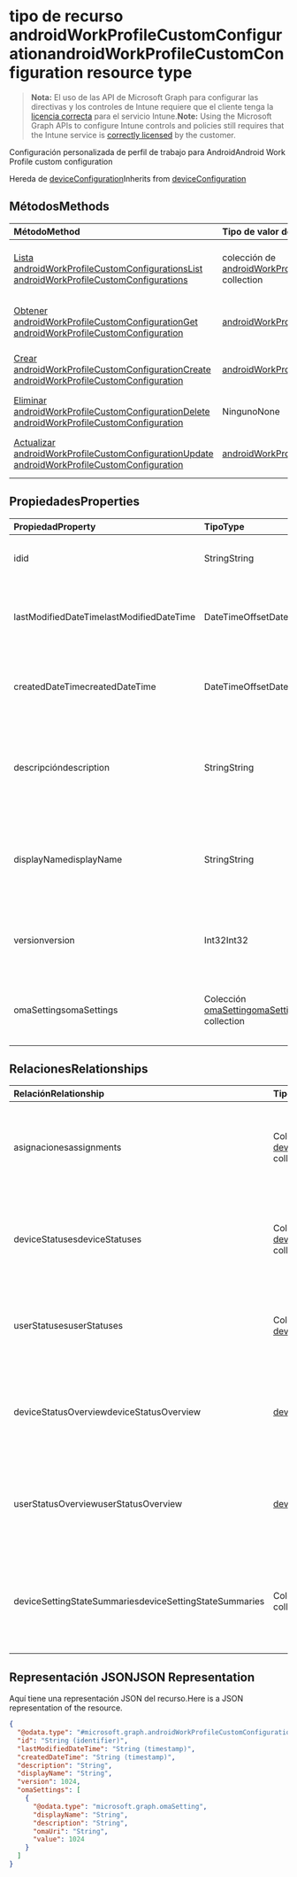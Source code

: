 # <a name="androidworkprofilecustomconfiguration-resource-type"></a><span data-ttu-id="fac9b-101">tipo de recurso androidWorkProfileCustomConfiguration</span><span class="sxs-lookup"><span data-stu-id="fac9b-101">androidWorkProfileCustomConfiguration resource type</span></span>

> <span data-ttu-id="fac9b-102">**Nota:** El uso de las API de Microsoft Graph para configurar las directivas y los controles de Intune requiere que el cliente tenga la [licencia correcta](https://go.microsoft.com/fwlink/?linkid=839381) para el servicio Intune.</span><span class="sxs-lookup"><span data-stu-id="fac9b-102">**Note:** Using the Microsoft Graph APIs to configure Intune controls and policies still requires that the Intune service is [correctly licensed](https://go.microsoft.com/fwlink/?linkid=839381) by the customer.</span></span>

<span data-ttu-id="fac9b-103">Configuración personalizada de perfil de trabajo para Android</span><span class="sxs-lookup"><span data-stu-id="fac9b-103">Android Work Profile custom configuration</span></span>

<span data-ttu-id="fac9b-104">Hereda de [deviceConfiguration](../resources/intune_deviceconfig_deviceconfiguration.md)</span><span class="sxs-lookup"><span data-stu-id="fac9b-104">Inherits from [deviceConfiguration](../resources/intune_deviceconfig_deviceconfiguration.md)</span></span>

## <a name="methods"></a><span data-ttu-id="fac9b-105">Métodos</span><span class="sxs-lookup"><span data-stu-id="fac9b-105">Methods</span></span>
|<span data-ttu-id="fac9b-106">Método</span><span class="sxs-lookup"><span data-stu-id="fac9b-106">Method</span></span>|<span data-ttu-id="fac9b-107">Tipo de valor devuelto</span><span class="sxs-lookup"><span data-stu-id="fac9b-107">Return Type</span></span>|<span data-ttu-id="fac9b-108">Descripción</span><span class="sxs-lookup"><span data-stu-id="fac9b-108">Description</span></span>|
|:---|:---|:---|
|[<span data-ttu-id="fac9b-109">Lista androidWorkProfileCustomConfigurations</span><span class="sxs-lookup"><span data-stu-id="fac9b-109">List androidWorkProfileCustomConfigurations</span></span>](../api/intune_deviceconfig_androidworkprofilecustomconfiguration_list.md)|<span data-ttu-id="fac9b-110">colección de [androidWorkProfileCustomConfiguration](../resources/intune_deviceconfig_androidworkprofilecustomconfiguration.md)</span><span class="sxs-lookup"><span data-stu-id="fac9b-110">[androidWorkProfileCustomConfiguration](../resources/intune_deviceconfig_androidworkprofilecustomconfiguration.md) collection</span></span>|<span data-ttu-id="fac9b-111">Propiedades de la lista y relaciones de los objetos [androidWorkProfileCustomConfiguration](../resources/intune_deviceconfig_androidworkprofilecustomconfiguration.md) .</span><span class="sxs-lookup"><span data-stu-id="fac9b-111">List properties and relationships of the [androidWorkProfileCustomConfiguration](../resources/intune_deviceconfig_androidworkprofilecustomconfiguration.md) objects.</span></span>|
|[<span data-ttu-id="fac9b-112">Obtener androidWorkProfileCustomConfiguration</span><span class="sxs-lookup"><span data-stu-id="fac9b-112">Get androidWorkProfileCustomConfiguration</span></span>](../api/intune_deviceconfig_androidworkprofilecustomconfiguration_get.md)|[<span data-ttu-id="fac9b-113">androidWorkProfileCustomConfiguration</span><span class="sxs-lookup"><span data-stu-id="fac9b-113">androidWorkProfileCustomConfiguration</span></span>](../resources/intune_deviceconfig_androidworkprofilecustomconfiguration.md)|<span data-ttu-id="fac9b-114">Leer las propiedades y las relaciones del objeto [androidWorkProfileCustomConfiguration](../resources/intune_deviceconfig_androidworkprofilecustomconfiguration.md) .</span><span class="sxs-lookup"><span data-stu-id="fac9b-114">Read properties and relationships of the [androidWorkProfileCustomConfiguration](../resources/intune_deviceconfig_androidworkprofilecustomconfiguration.md) object.</span></span>|
|[<span data-ttu-id="fac9b-115">Crear androidWorkProfileCustomConfiguration</span><span class="sxs-lookup"><span data-stu-id="fac9b-115">Create androidWorkProfileCustomConfiguration</span></span>](../api/intune_deviceconfig_androidworkprofilecustomconfiguration_create.md)|[<span data-ttu-id="fac9b-116">androidWorkProfileCustomConfiguration</span><span class="sxs-lookup"><span data-stu-id="fac9b-116">androidWorkProfileCustomConfiguration</span></span>](../resources/intune_deviceconfig_androidworkprofilecustomconfiguration.md)|<span data-ttu-id="fac9b-117">Crear un nuevo objeto [androidWorkProfileCustomConfiguration](../resources/intune_deviceconfig_androidworkprofilecustomconfiguration.md) .</span><span class="sxs-lookup"><span data-stu-id="fac9b-117">Create a new [androidWorkProfileCustomConfiguration](../resources/intune_deviceconfig_androidworkprofilecustomconfiguration.md) object.</span></span>|
|[<span data-ttu-id="fac9b-118">Eliminar androidWorkProfileCustomConfiguration</span><span class="sxs-lookup"><span data-stu-id="fac9b-118">Delete androidWorkProfileCustomConfiguration</span></span>](../api/intune_deviceconfig_androidworkprofilecustomconfiguration_delete.md)|<span data-ttu-id="fac9b-119">Ninguno</span><span class="sxs-lookup"><span data-stu-id="fac9b-119">None</span></span>|<span data-ttu-id="fac9b-120">Elimina un [androidWorkProfileCustomConfiguration](../resources/intune_deviceconfig_androidworkprofilecustomconfiguration.md).</span><span class="sxs-lookup"><span data-stu-id="fac9b-120">Deletes a [androidWorkProfileCustomConfiguration](../resources/intune_deviceconfig_androidworkprofilecustomconfiguration.md).</span></span>|
|[<span data-ttu-id="fac9b-121">Actualizar androidWorkProfileCustomConfiguration</span><span class="sxs-lookup"><span data-stu-id="fac9b-121">Update androidWorkProfileCustomConfiguration</span></span>](../api/intune_deviceconfig_androidworkprofilecustomconfiguration_update.md)|[<span data-ttu-id="fac9b-122">androidWorkProfileCustomConfiguration</span><span class="sxs-lookup"><span data-stu-id="fac9b-122">androidWorkProfileCustomConfiguration</span></span>](../resources/intune_deviceconfig_androidworkprofilecustomconfiguration.md)|<span data-ttu-id="fac9b-123">Actualizar las propiedades de un objeto [androidWorkProfileCustomConfiguration](../resources/intune_deviceconfig_androidworkprofilecustomconfiguration.md) .</span><span class="sxs-lookup"><span data-stu-id="fac9b-123">Update the properties of a [androidWorkProfileCustomConfiguration](../resources/intune_deviceconfig_androidworkprofilecustomconfiguration.md) object.</span></span>|

## <a name="properties"></a><span data-ttu-id="fac9b-124">Propiedades</span><span class="sxs-lookup"><span data-stu-id="fac9b-124">Properties</span></span>
|<span data-ttu-id="fac9b-125">Propiedad</span><span class="sxs-lookup"><span data-stu-id="fac9b-125">Property</span></span>|<span data-ttu-id="fac9b-126">Tipo</span><span class="sxs-lookup"><span data-stu-id="fac9b-126">Type</span></span>|<span data-ttu-id="fac9b-127">Descripción</span><span class="sxs-lookup"><span data-stu-id="fac9b-127">Description</span></span>|
|:---|:---|:---|
|<span data-ttu-id="fac9b-128">id</span><span class="sxs-lookup"><span data-stu-id="fac9b-128">id</span></span>|<span data-ttu-id="fac9b-129">String</span><span class="sxs-lookup"><span data-stu-id="fac9b-129">String</span></span>|<span data-ttu-id="fac9b-130">Clave de la entidad.</span><span class="sxs-lookup"><span data-stu-id="fac9b-130">Key of the entity.</span></span> <span data-ttu-id="fac9b-131">Heredado de [deviceConfiguration](../resources/intune_deviceconfig_deviceconfiguration.md)</span><span class="sxs-lookup"><span data-stu-id="fac9b-131">Inherited from [deviceConfiguration](../resources/intune_deviceconfig_deviceconfiguration.md)</span></span>|
|<span data-ttu-id="fac9b-132">lastModifiedDateTime</span><span class="sxs-lookup"><span data-stu-id="fac9b-132">lastModifiedDateTime</span></span>|<span data-ttu-id="fac9b-133">DateTimeOffset</span><span class="sxs-lookup"><span data-stu-id="fac9b-133">DateTimeOffset</span></span>|<span data-ttu-id="fac9b-134">Fecha y hora en la que se modificó el objeto por última vez.</span><span class="sxs-lookup"><span data-stu-id="fac9b-134">DateTime the object was last modified.</span></span> <span data-ttu-id="fac9b-135">Heredado de [deviceConfiguration](../resources/intune_deviceconfig_deviceconfiguration.md)</span><span class="sxs-lookup"><span data-stu-id="fac9b-135">Inherited from [deviceConfiguration](../resources/intune_deviceconfig_deviceconfiguration.md)</span></span>|
|<span data-ttu-id="fac9b-136">createdDateTime</span><span class="sxs-lookup"><span data-stu-id="fac9b-136">createdDateTime</span></span>|<span data-ttu-id="fac9b-137">DateTimeOffset</span><span class="sxs-lookup"><span data-stu-id="fac9b-137">DateTimeOffset</span></span>|<span data-ttu-id="fac9b-138">Fecha y hora en la que se creó el objeto.</span><span class="sxs-lookup"><span data-stu-id="fac9b-138">DateTime the object was created.</span></span> <span data-ttu-id="fac9b-139">Heredado de [deviceConfiguration](../resources/intune_deviceconfig_deviceconfiguration.md)</span><span class="sxs-lookup"><span data-stu-id="fac9b-139">Inherited from [deviceConfiguration](../resources/intune_deviceconfig_deviceconfiguration.md)</span></span>|
|<span data-ttu-id="fac9b-140">descripción</span><span class="sxs-lookup"><span data-stu-id="fac9b-140">description</span></span>|<span data-ttu-id="fac9b-141">String</span><span class="sxs-lookup"><span data-stu-id="fac9b-141">String</span></span>|<span data-ttu-id="fac9b-142">Descripción proporcionada por el administrador de la configuración del dispositivo.</span><span class="sxs-lookup"><span data-stu-id="fac9b-142">Admin provided description of the Device Configuration.</span></span> <span data-ttu-id="fac9b-143">Heredado de [deviceConfiguration](../resources/intune_deviceconfig_deviceconfiguration.md)</span><span class="sxs-lookup"><span data-stu-id="fac9b-143">Inherited from [deviceConfiguration](../resources/intune_deviceconfig_deviceconfiguration.md)</span></span>|
|<span data-ttu-id="fac9b-144">displayName</span><span class="sxs-lookup"><span data-stu-id="fac9b-144">displayName</span></span>|<span data-ttu-id="fac9b-145">String</span><span class="sxs-lookup"><span data-stu-id="fac9b-145">String</span></span>|<span data-ttu-id="fac9b-146">Nombre proporcionado por el administrador de la configuración del dispositivo.</span><span class="sxs-lookup"><span data-stu-id="fac9b-146">Admin provided name of the device configuration.</span></span> <span data-ttu-id="fac9b-147">Heredado de [deviceConfiguration](../resources/intune_deviceconfig_deviceconfiguration.md)</span><span class="sxs-lookup"><span data-stu-id="fac9b-147">Inherited from [deviceConfiguration](../resources/intune_deviceconfig_deviceconfiguration.md)</span></span>|
|<span data-ttu-id="fac9b-148">version</span><span class="sxs-lookup"><span data-stu-id="fac9b-148">version</span></span>|<span data-ttu-id="fac9b-149">Int32</span><span class="sxs-lookup"><span data-stu-id="fac9b-149">Int32</span></span>|<span data-ttu-id="fac9b-150">Versión de la configuración del dispositivo.</span><span class="sxs-lookup"><span data-stu-id="fac9b-150">Version of the device configuration.</span></span> <span data-ttu-id="fac9b-151">Heredado de [deviceConfiguration](../resources/intune_deviceconfig_deviceconfiguration.md)</span><span class="sxs-lookup"><span data-stu-id="fac9b-151">Inherited from [deviceConfiguration](../resources/intune_deviceconfig_deviceconfiguration.md)</span></span>|
|<span data-ttu-id="fac9b-152">omaSettings</span><span class="sxs-lookup"><span data-stu-id="fac9b-152">omaSettings</span></span>|<span data-ttu-id="fac9b-153">Colección [omaSetting](../resources/intune_deviceconfig_omasetting.md)</span><span class="sxs-lookup"><span data-stu-id="fac9b-153">[omaSetting](../resources/intune_deviceconfig_omasetting.md) collection</span></span>|<span data-ttu-id="fac9b-154">Configuración de OMA.</span><span class="sxs-lookup"><span data-stu-id="fac9b-154">OMA settings.</span></span> <span data-ttu-id="fac9b-155">Esta colección puede contener un máximo de 500 elementos.</span><span class="sxs-lookup"><span data-stu-id="fac9b-155">This collection can contain a maximum of 500 elements.</span></span>|

## <a name="relationships"></a><span data-ttu-id="fac9b-156">Relaciones</span><span class="sxs-lookup"><span data-stu-id="fac9b-156">Relationships</span></span>
|<span data-ttu-id="fac9b-157">Relación</span><span class="sxs-lookup"><span data-stu-id="fac9b-157">Relationship</span></span>|<span data-ttu-id="fac9b-158">Tipo</span><span class="sxs-lookup"><span data-stu-id="fac9b-158">Type</span></span>|<span data-ttu-id="fac9b-159">Descripción</span><span class="sxs-lookup"><span data-stu-id="fac9b-159">Description</span></span>|
|:---|:---|:---|
|<span data-ttu-id="fac9b-160">asignaciones</span><span class="sxs-lookup"><span data-stu-id="fac9b-160">assignments</span></span>|<span data-ttu-id="fac9b-161">Colección [deviceConfigurationAssignment](../resources/intune_deviceconfig_deviceconfigurationassignment.md)</span><span class="sxs-lookup"><span data-stu-id="fac9b-161">[deviceConfigurationAssignment](../resources/intune_deviceconfig_deviceconfigurationassignment.md) collection</span></span>|<span data-ttu-id="fac9b-162">La lista de tareas para el perfil de configuración del dispositivo.</span><span class="sxs-lookup"><span data-stu-id="fac9b-162">The list of assignments for the device configuration profile.</span></span> <span data-ttu-id="fac9b-163">Heredado de [deviceConfiguration](../resources/intune_deviceconfig_deviceconfiguration.md)</span><span class="sxs-lookup"><span data-stu-id="fac9b-163">Inherited from [deviceConfiguration](../resources/intune_deviceconfig_deviceconfiguration.md)</span></span>|
|<span data-ttu-id="fac9b-164">deviceStatuses</span><span class="sxs-lookup"><span data-stu-id="fac9b-164">deviceStatuses</span></span>|<span data-ttu-id="fac9b-165">Colección [deviceConfigurationDeviceStatus](../resources/intune_deviceconfig_deviceconfigurationdevicestatus.md)</span><span class="sxs-lookup"><span data-stu-id="fac9b-165">[deviceConfigurationDeviceStatus](../resources/intune_deviceconfig_deviceconfigurationdevicestatus.md) collection</span></span>|<span data-ttu-id="fac9b-166">Estado de instalación de configuración del dispositivo por dispositivo.</span><span class="sxs-lookup"><span data-stu-id="fac9b-166">Device configuration installation status by device.</span></span> <span data-ttu-id="fac9b-167">Heredado de [deviceConfiguration](../resources/intune_deviceconfig_deviceconfiguration.md)</span><span class="sxs-lookup"><span data-stu-id="fac9b-167">Inherited from [deviceConfiguration](../resources/intune_deviceconfig_deviceconfiguration.md)</span></span>|
|<span data-ttu-id="fac9b-168">userStatuses</span><span class="sxs-lookup"><span data-stu-id="fac9b-168">userStatuses</span></span>|<span data-ttu-id="fac9b-169">Colección [deviceConfigurationUserStatus](../resources/intune_deviceconfig_deviceconfigurationuserstatus.md)</span><span class="sxs-lookup"><span data-stu-id="fac9b-169">[deviceConfigurationUserStatus](../resources/intune_deviceconfig_deviceconfigurationuserstatus.md) collection</span></span>|<span data-ttu-id="fac9b-170">Estado de instalación de configuración de dispositivo por usuario.</span><span class="sxs-lookup"><span data-stu-id="fac9b-170">Device configuration installation status by user.</span></span> <span data-ttu-id="fac9b-171">Heredado de [deviceConfiguration](../resources/intune_deviceconfig_deviceconfiguration.md)</span><span class="sxs-lookup"><span data-stu-id="fac9b-171">Inherited from [deviceConfiguration](../resources/intune_deviceconfig_deviceconfiguration.md)</span></span>|
|<span data-ttu-id="fac9b-172">deviceStatusOverview</span><span class="sxs-lookup"><span data-stu-id="fac9b-172">deviceStatusOverview</span></span>|[<span data-ttu-id="fac9b-173">deviceConfigurationDeviceOverview</span><span class="sxs-lookup"><span data-stu-id="fac9b-173">deviceConfigurationDeviceOverview</span></span>](../resources/intune_deviceconfig_deviceconfigurationdeviceoverview.md)|<span data-ttu-id="fac9b-174">Información general sobre el estado de dispositivos de la configuración de dispositivo. Heredado de [deviceConfiguration](../resources/intune_deviceconfig_deviceconfiguration.md)</span><span class="sxs-lookup"><span data-stu-id="fac9b-174">Device Configuration devices status overview Inherited from [deviceConfiguration](../resources/intune_deviceconfig_deviceconfiguration.md)</span></span>|
|<span data-ttu-id="fac9b-175">userStatusOverview</span><span class="sxs-lookup"><span data-stu-id="fac9b-175">userStatusOverview</span></span>|[<span data-ttu-id="fac9b-176">deviceConfigurationUserOverview</span><span class="sxs-lookup"><span data-stu-id="fac9b-176">deviceConfigurationUserOverview</span></span>](../resources/intune_deviceconfig_deviceconfigurationuseroverview.md)|<span data-ttu-id="fac9b-177">Información general sobre el estado de usuarios de la configuración de dispositivo. Heredado de [deviceConfiguration](../resources/intune_deviceconfig_deviceconfiguration.md)</span><span class="sxs-lookup"><span data-stu-id="fac9b-177">Device Configuration users status overview Inherited from [deviceConfiguration](../resources/intune_deviceconfig_deviceconfiguration.md)</span></span>|
|<span data-ttu-id="fac9b-178">deviceSettingStateSummaries</span><span class="sxs-lookup"><span data-stu-id="fac9b-178">deviceSettingStateSummaries</span></span>|<span data-ttu-id="fac9b-179">Colección [settingStateDeviceSummary](../resources/intune_deviceconfig_settingstatedevicesummary.md)</span><span class="sxs-lookup"><span data-stu-id="fac9b-179">[settingStateDeviceSummary](../resources/intune_deviceconfig_settingstatedevicesummary.md) collection</span></span>|<span data-ttu-id="fac9b-180">Resumen de dispositivo sobre el estado de configuración de la configuración de dispositivo. Heredado de [deviceConfiguration](../resources/intune_deviceconfig_deviceconfiguration.md)</span><span class="sxs-lookup"><span data-stu-id="fac9b-180">Device Configuration Setting State Device Summary Inherited from [deviceConfiguration](../resources/intune_deviceconfig_deviceconfiguration.md)</span></span>|

## <a name="json-representation"></a><span data-ttu-id="fac9b-181">Representación JSON</span><span class="sxs-lookup"><span data-stu-id="fac9b-181">JSON Representation</span></span>
<span data-ttu-id="fac9b-182">Aquí tiene una representación JSON del recurso.</span><span class="sxs-lookup"><span data-stu-id="fac9b-182">Here is a JSON representation of the resource.</span></span>
<!-- {
  "blockType": "resource",
  "keyProperty": "id",
  "@odata.type": "microsoft.graph.androidWorkProfileCustomConfiguration"
}
-->
``` json
{
  "@odata.type": "#microsoft.graph.androidWorkProfileCustomConfiguration",
  "id": "String (identifier)",
  "lastModifiedDateTime": "String (timestamp)",
  "createdDateTime": "String (timestamp)",
  "description": "String",
  "displayName": "String",
  "version": 1024,
  "omaSettings": [
    {
      "@odata.type": "microsoft.graph.omaSetting",
      "displayName": "String",
      "description": "String",
      "omaUri": "String",
      "value": 1024
    }
  ]
}
```



